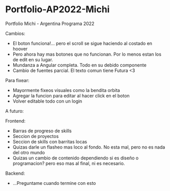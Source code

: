 # Portfolio-AP2022-Michi
 Portfolio Michi - Argentina Programa 2022
 
Cambios:
- El boton funciona!... pero el scroll se sigue haciendo al costado en hoover
- Pero ahora hay mas botones que no funcionan. Por lo menos estan los de edit en su lugar.
- Mundanza a Angular completa. Todo en su debido componente
- Cambio de fuentes parcial. El texto comun tiene Futura <3

Para fixear: 
- Mayormente fixeos visuales como la bendita orbita
- Agregar la funcion para editar al hacer click en el boton
- Volver editable todo con un login

A futuro:

Frontend:
- Barras de progreso de skills
- Seccion de proyectos
- Seccion de skills con barritas locas
- Quizas darle un flasheo mas loco al fondo. No esta mal, pero no es nada del otro mundo
- Quizas un cambio de contenido dependiendo si es diseño o programacion? pero eso mas al final, ni es necesario.

Backend:
- ...Preguntame cuando termine con esto
